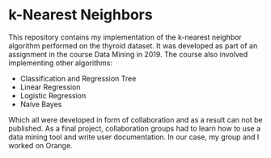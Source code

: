 # k-Nearest Neighbors
This repository contains my implementation of the k-nearest neighbor algorithm performed on the thyroid dataset. It was developed as part of an assignment in the course Data Mining in 2019.
The course also involved implementing other algorithms:
- Classification and Regression Tree
- Linear Regression
- Logistic Regression
- Naive Bayes

Which all were developed in form of collaboration and as a result can not be published. As a final project, collaboration groups had to learn how to use a data mining tool and write user documentation. In our case, my group and I worked on Orange.
